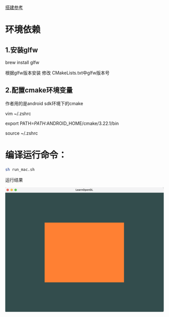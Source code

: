 [搭建参考](https://blog.csdn.net/suchvaliant/article/details/122747967?ops_request_misc=%257B%2522request%255Fid%2522%253A%2522169984347216800184166715%2522%252C%2522scm%2522%253A%252220140713.130102334.pc%255Fall.%2522%257D&request_id=169984347216800184166715&biz_id=0&utm_medium=distribute.pc_search_result.none-task-blog-2~all~first_rank_ecpm_v1~rank_v31_ecpm-1-122747967-null-null.142^v96^pc_search_result_base1&utm_term=glfw%20mac%20vscode%20%E6%90%AD%E5%BB%BA&spm=1018.2226.3001.4187)

# 环境依赖
## 1.安装glfw
brew install glfw

根据glfw版本安装 修改 CMakeLists.txt中glfw版本号
## 2.配置cmake环境变量
作者用的是android sdk环境下的cmake

vim ~/.zshrc

export PATH=$PATH:$ANDROID_HOME/cmake/3.22.1/bin

source ~/.zshrc 

# 编译运行命令：
```bash
sh run_mac.sh

```
运行结果

<img src="screenShots/test.png" width="1080"/>


